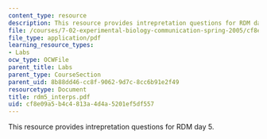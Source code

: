 ```yaml
---
content_type: resource
description: This resource provides intrepretation questions for RDM day 5.
file: /courses/7-02-experimental-biology-communication-spring-2005/cf8e09a5b4c4813a4d4a5201ef5df557_rdm5_interps.pdf
file_type: application/pdf
learning_resource_types:
- Labs
ocw_type: OCWFile
parent_title: Labs
parent_type: CourseSection
parent_uid: 8b88dd46-cc8f-9062-9d7c-8cc6b91e2f49
resourcetype: Document
title: rdm5_interps.pdf
uid: cf8e09a5-b4c4-813a-4d4a-5201ef5df557
---
```

This resource provides intrepretation questions for RDM day 5.

